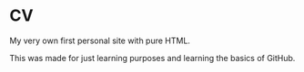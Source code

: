 # CV
My very own first personal site with pure HTML. 	

This was made for just learning purposes and learning the basics of GitHub.


